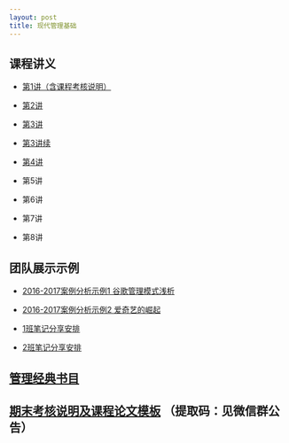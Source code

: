 ```yaml
---
layout: post
title: 现代管理基础
---
```


## 课程讲义
* [第1讲（含课程考核说明）](https://github.com/sherylman/sherylman.github.com/raw/master/manage/%E7%AC%AC1%E8%AE%B2%20%E5%AF%BC%E8%AE%BA.pdf)

* [第2讲](https://github.com/sherylman/sherylman.github.com/raw/master/manage/%E7%AC%AC2%E8%AE%B2%20%E7%AE%A1%E7%90%86%E8%80%85.pdf)

* [第3讲](https://github.com/sherylman/sherylman.github.com/raw/master/manage/%E7%AC%AC3%E8%AE%B2%20%E7%AE%A1%E7%90%86%E6%80%9D%E6%83%B3%E7%9A%84%E6%BC%94%E5%8F%98.pdf)

* [第3讲续](https://github.com/sherylman/sherylman.github.com/raw/master/manage/%E7%AC%AC3%E8%AE%B2%E7%BB%AD%20%E4%B8%AD%E5%9B%BD%E5%8F%A4%E4%BB%A3%E7%AE%A1%E7%90%86%E6%80%9D%E6%83%B3.pdf)

* [第4讲](https://github.com/sherylman/sherylman.github.com/raw/master/manage/%E7%AC%AC4%E8%AE%B2%20%E7%AE%A1%E7%90%86%E4%B8%8E%E7%8E%AF%E5%A2%83.pdf)

* 第5讲

* 第6讲

* 第7讲

* 第8讲

## 团队展示示例
* [2016-2017案例分析示例1 谷歌管理模式浅析](https://github.com/sherylman/sherylman.github.com/raw/master/manage/2016-2017%E6%A1%88%E4%BE%8B%E5%88%86%E6%9E%90%E7%A4%BA%E4%BE%8B1%20%E8%B0%B7%E6%AD%8C%E7%AE%A1%E7%90%86%E6%A8%A1%E5%BC%8F%E6%B5%85%E6%9E%90.pdf)

* [2016-2017案例分析示例2 爱奇艺的崛起](https://github.com/sherylman/sherylman.github.com/raw/master/manage/2016-2017%E6%A1%88%E4%BE%8B%E5%88%86%E6%9E%90%E7%A4%BA%E4%BE%8B2%20%E7%88%B1%E5%A5%87%E8%89%BA%E7%9A%84%E5%B4%9B%E8%B5%B7.pdf)

* [1班笔记分享安排](https://github.com/sherylman/sherylman.github.com/raw/master/manage/1%E7%8F%AD%E7%AC%94%E8%AE%B0%E5%88%86%E4%BA%AB%E5%AE%89%E6%8E%92.pdf)

* [2班笔记分享安排](https://github.com/sherylman/sherylman.github.com/raw/master/manage/2%E7%8F%AD%E7%AC%94%E8%AE%B0%E5%88%86%E4%BA%AB%E5%AE%89%E6%8E%92.pdf)

## [管理经典书目](http://sherylman.com/blog/%E7%AE%A1%E7%90%86%E7%BB%8F%E5%85%B8%E4%B9%A6%E7%9B%AE)


## [期末考核说明及课程论文模板](https://pan.baidu.com/s/1sldDJsT) （提取码：见微信群公告）
